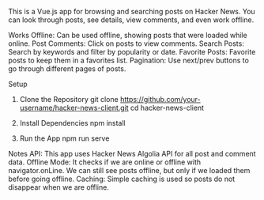 This is a Vue.js app for browsing and searching posts on Hacker News. You can look through posts, see details, view comments, and even work offline. 

Works Offline: Can be used offline, showing posts that were loaded while online.
Post Comments: Click on posts to view comments.
Search Posts: Search by keywords and filter by popularity or date.
Favorite Posts: Favorite posts to keep them in a favorites list.
Pagination: Use next/prev buttons to go through different pages of posts.

Setup

1. Clone the Repository
git clone https://github.com/your-username/hacker-news-client.git
cd hacker-news-client

2. Install Dependencies
npm install

3. Run the App
npm run serve


Notes
API: This app uses Hacker News Algolia API for all post and comment data.
Offline Mode: It checks if we are online or offline with navigator.onLine. We can still see posts offline, but only if we loaded them before going offline.
Caching: Simple caching is used so posts do not disappear when we are offline.